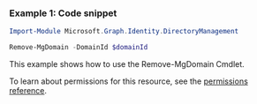 ### Example 1: Code snippet

```powershellImport-Module Microsoft.Graph.Identity.DirectoryManagement

Remove-MgDomain -DomainId $domainId
```
This example shows how to use the Remove-MgDomain Cmdlet.
To learn about permissions for this resource, see the [permissions reference](/graph/permissions-reference).

